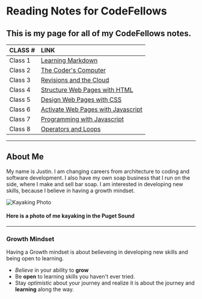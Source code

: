 # Reading Notes for CodeFellows

This is my page for all of my CodeFellows notes.
---

|CLASS #|LINK
|:---|:---
|Class 1|[Learning Markdown](learningmarkdownnotes.md)
|Class 2|[The Coder's Computer](thecoderscomputer.md)
|Class 3|[Revisions and the Cloud](github.md)
|Class 4|[Structure Web Pages with HTML](structurehtml.md)
|Class 5|[Design Web Pages with CSS](designcss.md)
|Class 6|[Activate Web Pages with Javascript](activatejava.md)
|Class 7|[Programming with Javascript](programmingjava.md)
|Class 8|[Operators and Loops](operatorsloops.md)

---

## About Me

My name is Justin.  I am changing careers from architecture to coding and software development.  I also have my own soap business that I run on the side, where I make and sell bar soap.  I am interested in developing new skills, because I believe in having a growth mindset.

![Kayaking Photo](https://scontent-sea1-1.xx.fbcdn.net/v/t1.6435-9/121549527_10217143952062726_2814038383146855609_n.jpg?_nc_cat=105&ccb=1-3&_nc_sid=174925&_nc_ohc=Ne8nmxiusyIAX-M9ZjS&_nc_oc=AQledNBTBrwSq0A1dyqREmHbyEkmnYsGUvZM05VnGI-Tad58ILC8amBlDcvlJ6VCSCM&_nc_ht=scontent-sea1-1.xx&oh=1847f38f1b9e901a109eed8d113f642d&oe=60D248AE)
#### Here is a photo of me kayaking in the Puget Sound

---

### Growth Mindset

Having a Growth mindset is about believeing in developing new skills and being open to learning.

- *Believe* in your ability to **grow**
- Be **open** to learning skills you haven't ever tried.
- Stay *optimistic* about your journey and realize it is about the journey and **learning** along the way.

